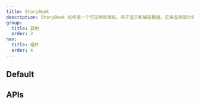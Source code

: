 ```yaml
---
title: StoryBook
description: StoryBook 组件是一个可定制的面板，用于显示和编辑数据。它由左侧部分组成，主要内容显示在此部分，以及右侧部分，其中呈现了一个 LevaPanel 组件。LevaPanel 是一个第三方组件，允许用户编辑和操作数据。
group:
  title: 其他
  order: 3
nav:
  title: 组件
  order: 4
---
```


## Default

<code src="./demos/index.tsx" nopadding></code>

## APIs

<API id='StoryBook'></API>
